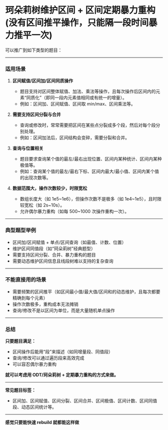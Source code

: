 # 珂朵莉树维护区间 + 区间定期暴力重构(没有区间推平操作，只能隔一段时间暴力推平一次)

可以推广到如下类型的题目：

---

### 适用场景

1. **区间赋值/区间加/区间同质操作**

   - 题目支持对区间整体赋值、加法、乘法等操作，且每次操作后区间内的元素“同质化”（即同一段内元素值相同或有统一的增量）。
   - 例如：区间加、区间赋值、区间取 min/max、区间乘法等。

2. **需要支持区间分裂与合并**

   - 查询或修改时，常常需要把区间在某些点分裂成多个段，然后对每个段分别处理。
   - 例如：区间加法后，区间结构会变碎，需要分裂和合并。

3. **查询与位置相关**

   - 题目要求查询某个值的最左/最右出现位置、区间内某种统计、区间内某种极值等。
   - 例如：查询某个值的最左/最右下标、区间内最大/最小值、区间内某个值的出现次数等。

4. **数据范围大，操作次数较少，时限宽松**
   - 数组长度大（如 1e5~1e6），但操作次数不是极多（如 1e4~1e5），且时限较宽松（如 2s~10s）。
   - 允许偶尔暴力重构（如每 500~1000 次操作重构一次）。

---

### 典型题型举例

- 区间加/区间赋值 + 单点/区间查询（如最值、计数、位置）
- 维护区间同值段（如“珂朵莉树”经典题型）
- 需要支持区间分裂、合并、暴力重构的题目
- 需要动态维护区间信息且线段树难以支持的复杂查询

---

### 不能直接用的场景

- 需要频繁的区间推平（如区间最小值/最大值/区间和的动态维护，且每次都要精确到每个元素）
- 操作次数极多，重构成本无法摊销
- 查询/修改不是以区间为单位，而是大量随机单点操作

---

### 总结

**只要题目满足：**

- 区间操作后能用“段”来描述（如同增量段、同值段）
- 查询/修改可以通过遍历段来高效完成
- 可以容忍偶尔暴力重构

**就可以考虑用 ODT/珂朵莉树 + 定期暴力重构的方式来做。**

---

**常见题目标签：**

- 区间加、区间赋值、区间分裂、区间合并、区间极值、区间计数、区间同值段、动态区间统计等。

---

**感觉只要能快速 rebuild 就都能这样做**
